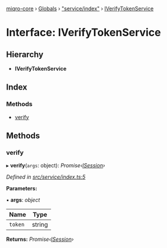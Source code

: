 [miqro-core](../README.md) › [Globals](../globals.md) › ["service/index"](../modules/_service_index_.md) › [IVerifyTokenService](_service_index_.iverifytokenservice.md)

# Interface: IVerifyTokenService

## Hierarchy

* **IVerifyTokenService**

## Index

### Methods

* [verify](_service_index_.iverifytokenservice.md#verify)

## Methods

###  verify

▸ **verify**(`args`: object): *Promise‹[ISession](_service_common_index_.isession.md)›*

*Defined in [src/service/index.ts:5](https://github.com/claukers/miqro-core/blob/4847fd5/src/service/index.ts#L5)*

**Parameters:**

▪ **args**: *object*

Name | Type |
------ | ------ |
`token` | string |

**Returns:** *Promise‹[ISession](_service_common_index_.isession.md)›*

